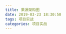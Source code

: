 ```yaml
---
title: 果源架构图
date: 2019-03-23 18:30:50
tags: 项目实战
categories: 项目实战
---
```

<img src="/chimage/gyjg.png"  alt="" />
